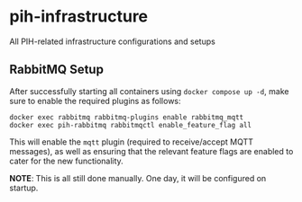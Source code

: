# pih-infrastructure

All PIH-related infrastructure configurations and setups

## RabbitMQ Setup

After successfully starting all containers using `docker compose up -d`, make sure to enable the required plugins as follows:

```
docker exec rabbitmq rabbitmq-plugins enable rabbitmq_mqtt
docker exec pih-rabbitmq rabbitmqctl enable_feature_flag all
```

This will enable the `mqtt` plugin (required to receive/accept MQTT messages), as well as ensuring that the relevant feature flags are enabled to cater for the new functionality.

**NOTE**: This is all still done manually. One day, it will be configured on startup.
